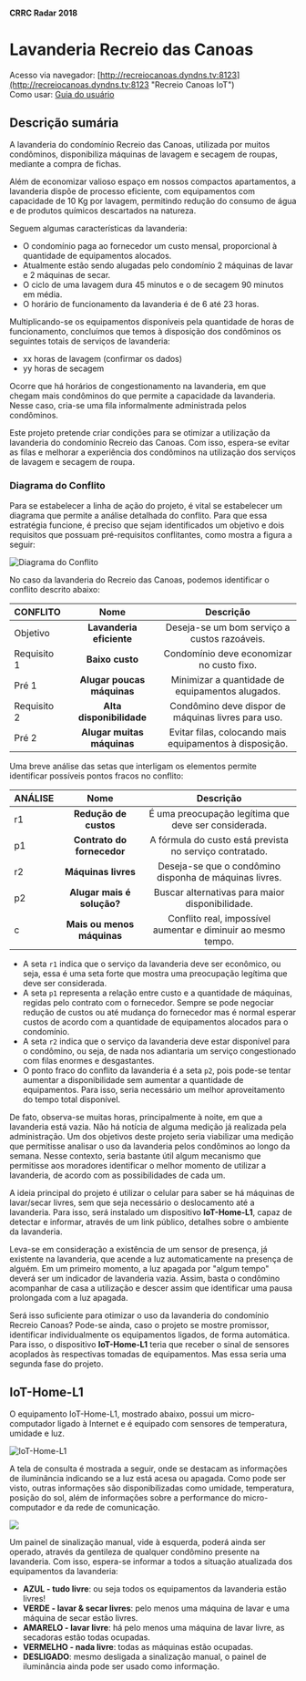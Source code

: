 #### CRRC Radar 2018

# Lavanderia Recreio das Canoas

Acesso via navegador: [http://recreiocanoas.dyndns.tv:8123](http://recreiocanoas.dyndns.tv:8123 "Recreio Canoas IoT")  
Como usar: [Guia do usuário](https://github.com/recreiocanoas/radar/blob/master/2018-11-lavanderia/guia_usuario.md "Guia do Usuário")

## Descrição sumária

A lavanderia do condomínio Recreio das Canoas, utilizada por muitos condôminos, disponibiliza máquinas de lavagem e secagem de roupas, mediante a compra de fichas.

Além de economizar valioso espaço em nossos compactos apartamentos, a  lavanderia dispõe de processo eficiente, com equipamentos com capacidade de 10 Kg por lavagem, permitindo redução do consumo de água e de produtos químicos descartados na natureza.

Seguem algumas características da lavanderia:

- O condomínio paga ao fornecedor um custo mensal, proporcional à quantidade de equipamentos alocados.
- Atualmente estão sendo alugadas pelo condomínio 2 máquinas de lavar e 2 máquinas de secar.
- O ciclo de uma lavagem dura 45 minutos e o de secagem 90 minutos em média.
- O horário de funcionamento da lavanderia é de 6 até 23 horas.

Multiplicando-se os equipamentos disponíveis pela quantidade de horas de funcionamento, concluímos que temos à disposição dos condôminos os seguintes totais de serviços de lavanderia:

- xx horas de lavagem (confirmar os dados)
- yy horas de secagem

Ocorre que há horários de congestionamento na lavanderia, em que chegam mais condôminos do que permite a capacidade  da lavanderia. Nesse caso, cria-se uma fila informalmente administrada pelos condôminos. 

Este projeto pretende criar condições para se otimizar a utilização da lavanderia do condomínio Recreio das Canoas. Com isso, espera-se evitar as filas e melhorar a experiência dos condôminos na utilização dos serviços de lavagem e secagem de roupa.

### Diagrama do Conflito

Para se estabelecer a linha de ação do projeto, é vital se estabelecer um diagrama que permite a análise detalhada do conflito. Para que essa estratégia funcione, é preciso que sejam identificados um objetivo e dois requisitos que possuam pré-requisitos conflitantes, como mostra a figura a seguir:

![Diagrama do Conflito](https://i.imgur.com/HO7bWxJ.png)

No caso da lavanderia do Recreio das Canoas, podemos identificar o conflito descrito abaixo:

| **CONFLITO**     | **Nome**         | **Descrição**          |  
| :---             |     :---:        |          :---:         |  
| Objetivo         | **Lavanderia eficiente** |  Deseja-se um bom serviço a custos razoáveis. |
| Requisito 1      | **Baixo custo** | Condomínio deve economizar no custo fixo.  |  
| Pré 1            | **Alugar poucas máquinas** |  Minimizar a quantidade de equipamentos alugados. |  
| Requisito 2      | **Alta disponibilidade**  |  Condômino deve dispor de máquinas livres para uso. |  
| Pré 2            | **Alugar muitas máquinas** |  Evitar filas, colocando mais equipamentos à disposição. |   

Uma breve análise das setas que interligam os elementos permite identificar possíveis pontos fracos no conflito:
 
| **ANÁLISE**      | **Nome**         | **Descrição**          |  
| :---             |     :---:        |          :---:         |   
| r1               | **Redução de custos** |  É uma preocupação legítima que deve ser considerada.  |
| p1               | **Contrato do fornecedor** |  A fórmula do custo está prevista no serviço contratado. | 
| r2               | **Máquinas livres** |  Deseja-se que o condômino disponha de máquinas livres. | 
| p2               | **Alugar mais é solução?** |  Buscar alternativas para maior disponibilidade. | 
| c                | **Mais ou menos máquinas** |  Conflito real, impossível aumentar e diminuir ao mesmo tempo. | 

- A seta `r1` indica que o serviço da lavanderia deve ser econômico, ou seja, essa é uma seta forte que mostra uma preocupação legítima que deve ser considerada.
- A seta `p1` representa a relação entre custo e a quantidade de máquinas, regidas pelo contrato com o fornecedor. Sempre se pode negociar redução de custos ou até mudança do fornecedor mas é normal esperar custos de acordo com a quantidade de equipamentos alocados para o condomínio.
- A seta `r2` indica que o serviço da lavanderia deve estar disponível para o condômino, ou seja, de nada nos adiantaria um serviço congestionado com filas enormes e desgastantes.
- O ponto fraco do conflito da lavanderia é a seta `p2`, pois pode-se tentar aumentar a disponibilidade sem aumentar a quantidade de equipamentos. Para isso, seria necessário um melhor aproveitamento do tempo total disponível.

De fato, observa-se muitas horas, principalmente à noite, em que a lavanderia está vazia. Não há notícia de alguma medição já realizada pela administração. Um dos objetivos deste projeto seria viabilizar uma medição que permitisse analisar o uso da lavanderia pelos condôminos ao longo da semana. Nesse contexto, seria bastante útil algum mecanismo que permitisse aos moradores identificar o melhor momento de utilizar a lavanderia, de acordo com as  possibilidades de cada um.

A ideia principal do projeto é utilizar o celular para saber se há máquinas de lavar/secar livres, sem que seja necessário o deslocamento até a lavanderia. Para isso, será instalado um dispositivo **IoT-Home-L1**, capaz de detectar e informar, através de um link público, detalhes sobre o ambiente da lavanderia.

Leva-se em consideração a existência de um sensor de presença, já existente na lavanderia, que acende a luz automaticamente na presença de alguém. Em um primeiro momento, a luz apagada por "algum tempo" deverá ser um indicador de lavanderia vazia. Assim, basta o condômino acompanhar de casa a utilização e descer assim que identificar uma pausa prolongada com a luz apagada.

Será isso suficiente para otimizar o uso da lavanderia do condomínio Recreio Canoas? Pode-se ainda, caso o projeto se mostre promissor, identificar individualmente os equipamentos ligados, de forma automática. Para isso, o dispositivo **IoT-Home-L1** teria que receber o sinal de sensores acoplados às respectivas tomadas de equipamentos. Mas essa seria uma segunda fase do projeto.

## IoT-Home-L1

O equipamento IoT-Home-L1, mostrado abaixo, possui um micro-computador ligado à Internet e é equipado com sensores de temperatura, umidade e luz. 

![IoT-Home-L1](https://i.imgur.com/729O3BN.png)

A tela de consulta é mostrada a seguir, onde se destacam as informações de iluminância indicando se a luz está acesa ou apagada. Como pode ser visto, outras informações são disponibilizadas como umidade, temperatura, posição do sol, além de informações sobre a performance do micro-computador e da rede de comunicação.

![](https://i.imgur.com/v8lXhGY.png)

Um painel de sinalização manual, vide à esquerda, poderá ainda ser operado, através da gentileza de qualquer condômino presente na lavanderia. Com isso, espera-se informar a todos a situação atualizada dos equipamentos da lavanderia:

- **AZUL - tudo livre**: ou seja todos os equipamentos da lavanderia estão livres!
- **VERDE - lavar & secar livres**: pelo menos uma máquina de lavar e uma máquina de secar estão livres.
- **AMARELO - lavar livre**: há pelo menos uma máquina de lavar livre, as secadoras estão todas ocupadas.
- **VERMELHO - nada livre**: todas as máquinas estão ocupadas.
- **DESLIGADO**: mesmo desligada a sinalização manual, o painel de iluminância ainda pode ser usado como informação. 

 